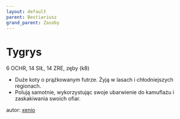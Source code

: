 ```yaml
---
layout: default
parent: Bestiariusz
grand_parent: Zasoby
---
```

# Tygrys

6 OCHR, 14 SIŁ, 14 ZRE, zęby (k8)

- Duże koty o prążkowanym futrze. Żyją w lasach i chłodniejszych regionach.  
- Polują samotnie, wykorzystując swoje ubarwienie do kamuflażu i zaskakiwania swoich ofiar.  

autor: [xenio](https://xenioinabottle.blogspot.com)
